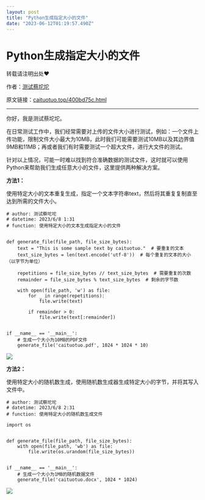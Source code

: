 ```yaml
---
layout: post
title: "Python生成指定大小的文件"
date: "2023-06-12T01:19:57.490Z"
---
```

Python生成指定大小的文件
===============

转载请注明出处❤️

作者：[测试蔡坨坨](https://www.caituotuo.top/)

原文链接：[caituotuo.top/400bd75c.html](https://www.caituotuo.top/400bd75c.html)

* * *

你好，我是测试蔡坨坨。

在日常测试工作中，我们经常需要对上传的文件大小进行测试，例如：一个文件上传功能，限制文件大小最大为10MB，此时我们可能需要测试10MB以及其边界值9MB和11MB；再或者我们有时需要测试一个超大文件，进行大文件的测试。

针对以上情况，可能一时难以找到符合准确数据的测试文件，这时就可以使用Python来帮助我们生成任意大小的文件，这里提供两种解决方案。

**方法1：**

使用特定大小的文本重复生成，指定一个文本字符串text，然后将其重复复制直至达到所需的文件大小。

    # author: 测试蔡坨坨
    # datetime: 2023/6/8 1:31
    # function: 使用特定大小的文本生成指定大小的文件
    
    
    def generate_file(file_path, file_size_bytes):
        text = "This is some sample text by caituotuo."  # 要重复的文本
        text_size_bytes = len(text.encode('utf-8'))  # 每个重复的文本的大小（以字节为单位）
    
        repetitions = file_size_bytes // text_size_bytes  # 需要重复的次数
        remainder = file_size_bytes % text_size_bytes  # 剩余的字节数
    
        with open(file_path, 'w') as file:
            for _ in range(repetitions):
                file.write(text)
    
            if remainder > 0:
                file.write(text[:remainder])
    
    
    if __name__ == '__main__':
        # 生成一个大小为10MB的PDF文件
        generate_file('caituotuo.pdf', 1024 * 1024 * 10)
    
    

![](https://caituotuo.top/my-img/202306080229489.png)

**方法2：**

使用特定大小的随机数生成，使用随机数生成器生成特定大小的字节，并将其写入文件中。

    # author: 测试蔡坨坨
    # datetime: 2023/6/8 2:31
    # function: 使用特定大小的随机数生成文件
    
    import os
    
    
    def generate_file(file_path, file_size_bytes):
        with open(file_path, 'wb') as file:
            file.write(os.urandom(file_size_bytes))
    
    
    if __name__ == '__main__':
        # 生成一个大小为1MB的随机数据文件
        generate_file('caituotuo.docx', 1024 * 1024)
    
    

![](https://caituotuo.top/my-img/202306080232205.png)